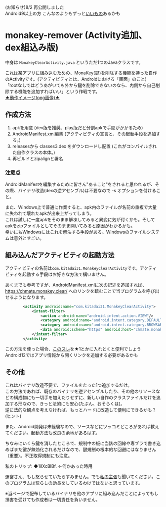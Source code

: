 (お知らせ)8/2 再公開しました  
Android9以上の方 こんなのよりもずっと[いいもの](https://egg.5ch.net/test/read.cgi/android/1655208810/504-506n)あるかも

# monakey-remover (Activity追加、dex組込み版)
中身は `MonakeyClearActivity.java` というただ1つのJavaクラスです。

これは某アプリに組み込むための、MonaKey(鍵)を削除する機能を持った自作のActivityです。(アクティビティとは、Androidにおける「画面」のこと)  
「rootなしではどうあがいても外から鍵を削除できないのなら、内側から自己削除する機能を追加すればいい」という作戦です。  
[★動作イメージ(png画像)★](https://user-images.githubusercontent.com/90122968/183068963-abf71e3c-4b16-43e6-b9f4-616e92564b03.png)

## 作成方法
1. apkを用意 (dev版を推奨、play版だと分割apkで手間がかかるため)
1. AndroidManifest.xml編集 (アクティビティの宣言と、その起動手段を追加する。)
1. releasesから classes3.dex をダウンロードし配置 (これがコンパイルされた自作クラスの本体。)
1. 再ビルドとzipalignと署名

### 注意点
AndroidManifestを編集するために皆さん"あること"をされると思われるが、その際、バイナリ改造(dexの逆アセンブル)は不要なので -s オプションを付けること。

また、Windows上で普通に作業すると、apk内のファイルが名前の重複で大量に失われて壊れたapkが出来上がってしまう。  
これは試しに一度apkをそのまま解凍してみると異変に気が付くかも。そしてapkをzipファイルとしてそのまま開いてみると原因がわかるかも。  
幸いにもWindowsにはこれを解決する手段がある。Windowsのファイルシステムは意外とすごい。

## 組み込んだアクティビティの起動方法
アクティビティの名前は`com.kitadai31.MonakeyClearActivity`です。アクティビティを起動する手段はお好きな方法で構いません。

あくまでも参考ですが、AndroidManifest.xmlに次の記述を追加すれば、https://chmate.monakey.clear/ へのリンクを踏むことで当プログラムを呼び出せるようになります。
```xml
        <activity android:name="com.kitadai31.MonakeyClearActivity">
            <intent-filter>
                <action android:name="android.intent.action.VIEW"/>
                <category android:name="android.intent.category.DEFAULT"/>
                <category android:name="android.intent.category.BROWSABLE"/>
                <data android:scheme="https" android:host="chmate.monakey.clear"/>
            </intent-filter>
        </activity>
```
この方法を使った場合、[このスレ](https://eagle.5ch.net/test/read.cgi/livejupiter/1655380588/)を★1とかに入れとくと便利でしょう  
Android12ではアプリ情報から開くリンクを追加する必要があるかも

## その他
これはバイナリ改造不要で、ファイルをたった1つ追加するだけ。  
この方法であれば、既存のバイナリを逆アセンブルしたり、その他のリソースなどの構成物にも一切手を加えたりせずに、新しい自作のクラスファイルだけを追加する形なので、きっと法的にも安心(たぶん、おそらくは)。  
逆に法的な観点を考えなければ、もっとハードに改造して便利にできるかも？(ヒント)

また、Android開発は未経験なので、ソースなどにツッコミどころがあれば教えてください。起動方法も改良の余地があるはず。  

ちなみにいくら鍵を消したところで、規制中の板に当該の回線や専ブラで書き込めばまた鍵が無効化されるだけなので、鍵規制の根本的な回避にはなりません（重要）。不正取得規制にも注意。

私のトリップ: ◆1iIXcBIBf. ←何かあった時用

運営さん、もし怒らせていたらすみません。でも[私の主張](https://github.com/kitadai31/monakey-remover/blob/main/myclaim.md)も聞いてください。このプログラムは荒らしの助長をしているわけではないと思っています。

※当ページで配布しているバイナリを他のアプリに組み込んだことによってもし損害を受けても作成者は一切責任を負いません。
